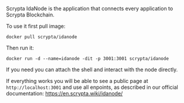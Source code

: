 Scrypta IdaNode is the application that connects every application to Scrypta Blockchain.

To use it first pull image: 

```
docker pull scrypta/idanode
```

Then run it:
```
docker run -d --name=idanode -dit -p 3001:3001 scrypta/idanode 
```

If you need you can attach the shell and interact with the node directly.

If everything works you will be able to see a public page at `http://localhost:3001` and use all enpoints, as described in our official documentation:
https://en.scrypta.wiki/idanode/